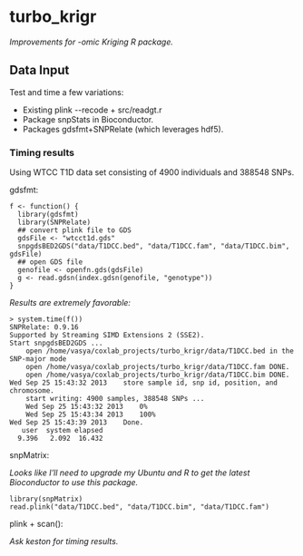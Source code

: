 turbo_krigr
===========

  _Improvements for -omic Kriging R package._


## Data Input  ##

Test and time a few variations:
  - Existing plink --recode + src/readgt.r
  - Package snpStats in Bioconductor.
  - Packages gdsfmt+SNPRelate (which leverages hdf5). 

  
### Timing results ###

Using WTCC T1D data set consisting of 4900 individuals and 388548 SNPs.

gdsfmt:

    f <- function() {
      library(gdsfmt)
      library(SNPRelate)
      ## convert plink file to GDS
      gdsFile <- "wtcct1d.gds"
      snpgdsBED2GDS("data/T1DCC.bed", "data/T1DCC.fam", "data/T1DCC.bim", gdsFile)
      ## open GDS file
      genofile <- openfn.gds(gdsFile)
      g <- read.gdsn(index.gdsn(genofile, "genotype"))
    }

_Results are extremely favorable:_

    > system.time(f())
    SNPRelate: 0.9.16
    Supported by Streaming SIMD Extensions 2 (SSE2).
    Start snpgdsBED2GDS ...
    	open /home/vasya/coxlab_projects/turbo_krigr/data/T1DCC.bed in the SNP-major mode
    	open /home/vasya/coxlab_projects/turbo_krigr/data/T1DCC.fam DONE.
    	open /home/vasya/coxlab_projects/turbo_krigr/data/T1DCC.bim DONE.
    Wed Sep 25 15:43:32 2013 	store sample id, snp id, position, and chromosome.
    	start writing: 4900 samples, 388548 SNPs ...
     	Wed Sep 25 15:43:32 2013	0%
     	Wed Sep 25 15:43:34 2013	100%
    Wed Sep 25 15:43:39 2013 	Done.
       user  system elapsed 
      9.396   2.092  16.432 


snpMatrix:

_Looks like I'll need to upgrade my Ubuntu and R to get the latest Bioconductor to use this package._

    library(snpMatrix)
    read.plink("data/T1DCC.bed", "data/T1DCC.bim", "data/T1DCC.fam")


plink + scan():

_Ask keston for timing results._
